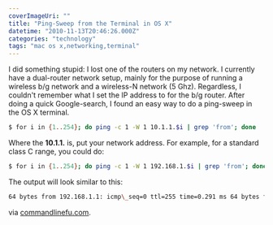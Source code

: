 ```yaml
---
coverImageUri: ""
title: "Ping-Sweep from the Terminal in OS X"
datetime: "2010-11-13T20:46:26.000Z"
categories: "technology"
tags: "mac os x,networking,terminal"
---
```


I did something stupid: I lost one of the routers on my network. I currently have a dual-router network setup, mainly for the purpose of running a wireless b/g network and a wireless-N network (5 Ghz). Regardless, I couldn't remember what I set the IP address to for the b/g router. After doing a quick Google-search, I found an easy way to do a ping-sweep in the OS X terminal.

```bash
$ for i in {1..254}; do ping -c 1 -W 1 10.1.1.$i | grep 'from'; done
```

Where the **10.1.1.** is, put your network address. For example, for a standard class C range, you could do:

```bash
$ for i in {1..254}; do ping -c 1 -W 1 192.168.1.$i | grep 'from'; done
```

The output will look similar to this:

```bash
64 bytes from 192.168.1.1: icmp\_seq=0 ttl=255 time=0.291 ms 64 bytes from 192.168.1.101: icmp\_seq=0 ttl=64 time=0.060 ms 64 bytes from 192.168.1.102: icmp\_seq=0 ttl=64 time=0.193 ms
```

via [commandlinefu.com](http://www.commandlinefu.com/commands/view/3144/ping-sweep-without-nmap).

